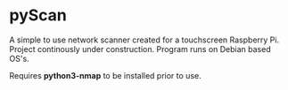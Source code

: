 # pyScan
A simple to use network scanner created for a touchscreen Raspberry Pi. Project continously under construction. Program runs on Debian based OS's. 

Requires <b>python3-nmap</b> to be installed prior to use. 

